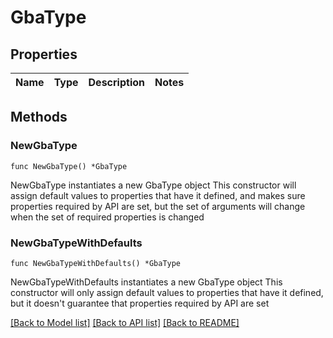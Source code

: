 # GbaType

## Properties

Name | Type | Description | Notes
------------ | ------------- | ------------- | -------------

## Methods

### NewGbaType

`func NewGbaType() *GbaType`

NewGbaType instantiates a new GbaType object
This constructor will assign default values to properties that have it defined,
and makes sure properties required by API are set, but the set of arguments
will change when the set of required properties is changed

### NewGbaTypeWithDefaults

`func NewGbaTypeWithDefaults() *GbaType`

NewGbaTypeWithDefaults instantiates a new GbaType object
This constructor will only assign default values to properties that have it defined,
but it doesn't guarantee that properties required by API are set


[[Back to Model list]](../README.md#documentation-for-models) [[Back to API list]](../README.md#documentation-for-api-endpoints) [[Back to README]](../README.md)



